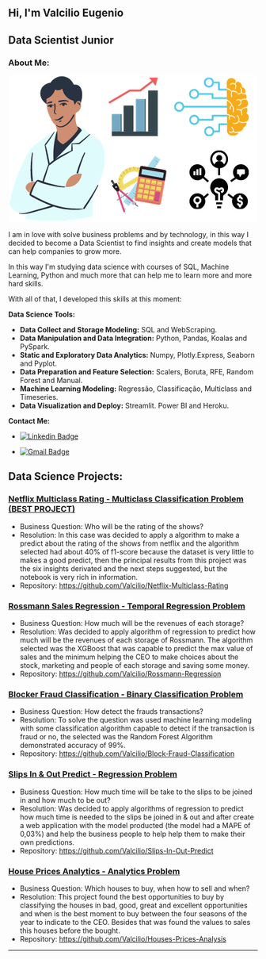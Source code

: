 ## Hi, I'm Valcilio Eugenio

## Data Scientist Junior


### About Me:

<p align='center'>
    <img src='first.png'<
</p>


I am in love with solve business problems and by technology, in this way I decided to become a Data Scientist to find insights and create models that can help companies to grow more. 

In this way I'm studying data science with courses of SQL, Machine Learning, Python and much more that can help me to learn more and more hard skills.

With all of that, I developed this skills at this moment:

**Data Science Tools:**

* **Data Collect and Storage Modeling:** SQL and WebScraping.
* **Data Manipulation and Data Integration:** Python, Pandas, Koalas and PySpark.
* **Static and Exploratory Data Analytics:** Numpy, Plotly.Express, Seaborn and Pyplot.
* **Data Preparation and Feature Selection:** Scalers, Boruta, RFE, Random Forest and Manual.
* **Machine Learning Modeling:** Regressão, Classificação, Multiclass and Timeseries.
* **Data Visualization and Deploy:** Streamlit. Power BI and Heroku.

**Contact Me:**

* [![Linkedin Badge](https://img.shields.io/badge/-ValcilioEugenio-blue?style=flat-square&logo=Linkedin&logoColor=white&link=https://www.linkedin.com/in/valc%C3%ADlio-eug%C3%AAnio-b21ab2188/)](https://www.linkedin.com/in/valc%C3%ADlio-eug%C3%AAnio-b21ab2188/)

* [![Gmail Badge](https://img.shields.io/badge/-eugeniovalcilio@gmail.com-c14438?style=flat-square&logo=Gmail&logoColor=white&link=mailto:eugeniovalcilio@gmail.com)](mailto:eugeniovalcilio@gmail.com)


## Data Science Projects:

 ### [Netflix Multiclass Rating - Multiclass Classification Problem (BEST PROJECT)](https://github.com/Valcilio/Netflix-Multiclass-Rating)
  * Business Question: Who will be the rating of the shows?
  * Resolution: In this case was decided to apply a algorithm to make a predict about the rating of the shows from netflix and the algorithm selected had about 40% of f1-score because the dataset is very little to makes a good predict, then the principal results from this project was the six insights derivated and the next steps suggested, but the notebook is very rich in information.
  * Repository: https://github.com/Valcilio/Netflix-Multiclass-Rating

### [Rossmann Sales Regression - Temporal Regression Problem](https://github.com/Valcilio/Rossmann-Regression)
  * Business Question: How much will be the revenues of each storage?
  * Resolution: Was decided to apply algorithm of regression to predict how much will be the revenues of each storage of Rossmann. The algorithm selected was the XGBoost that was capable to predict the max value of sales and the minimum helping the CEO to make choices about the stock, marketing and people of each storage and saving some money.
  * Repository: https://github.com/Valcilio/Rossmann-Regression
  
### [Blocker Fraud Classification - Binary Classification Problem](https://github.com/Valcilio/Block-Fraud-Classification)
  * Business Question: How detect the frauds transactions?
  * Resolution: To solve the question was used machine learning modeling with some classification algorithm capable to detect if the transaction is fraud or no, the selected was the Random Forest Algorithm demonstrated accuracy of 99%.
  * Repository: https://github.com/Valcilio/Block-Fraud-Classification
 
  ### [Slips In & Out Predict - Regression Problem](https://github.com/Valcilio/Slips-In-Out-Predict)
  * Business Question: How much time will be take to the slips to be joined in and how much to be out?
  * Resolution: Was decided to apply algorithms of regression to predict how much time is needed to the slips be joined in & out and after create a web application with the model producted (the model had a MAPE of 0,03%) and help the business people to help help them to make their own predictions.
  * Repository: https://github.com/Valcilio/Slips-In-Out-Predict

### [House Prices Analytics - Analytics Problem](https://github.com/Valcilio/Houses-Prices-Analysis)
  * Business Question: Which houses to buy, when how to sell and when?
  * Resolution: This project found the best opportunities to buy by classifying the houses in bad, good, great and excellent opportunities and when is the best moment to buy between the four seasons of the year to indicate to the CEO. Besides that was found the values to sales this houses before the bought.
  * Repository: https://github.com/Valcilio/Houses-Prices-Analysis

---
